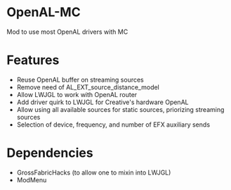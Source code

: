 # OpenAL-MC
Mod to use most OpenAL drivers with MC

# Features
- Reuse OpenAL buffer on streaming sources
- Remove need of AL_EXT_source_distance_model
- Allow LWJGL to work with OpenAL router
- Add driver quirk to LWJGL for Creative's hardware OpenAL
- Allow using all available sources for static sources, priorizing streaming sources
- Selection of device, frequency, and number of EFX auxiliary sends

# Dependencies
- GrossFabricHacks (to allow one to mixin into LWJGL)
- ModMenu

